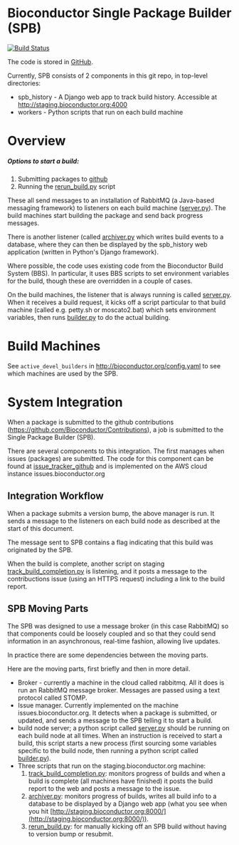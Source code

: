 Bioconductor Single Package Builder (SPB)
=========================================
[![Build
Status](https://travis-ci.org/Bioconductor/packagebuilder.svg)](https://travis-ci.org/Bioconductor/packagebuilder)

The code is stored in [GitHub](https://github.com/Bioconductor/packagebuilder).

Currently, SPB consists of 2 components in this git repo, in top-level directories:
* spb_history - A Django web app to track build history.
  Accessible at http://staging.bioconductor.org:4000
* workers - Python scripts that run on each build machine

Overview
========

##### Options to start a build:
1. Submitting packages to [github](https://github.com/Bioconductor/Contributions)
2. Running the [rerun_build.py](spb_history/rerun_build.py) script

These all send messages to an installation of RabbitMQ (a Java-based messaging framework)
to listeners on each build machine ([server.py](workers/server.py)). The build machines
start building the package and send back progress messages.

There is another listener (called [archiver.py](workers/archiver.py) which
writes build events to a database, where they can
then be displayed by the spb_history web application
(written in Python's Django framework).

Where possible, the code uses existing code from the Bioconductor Build
System (BBS). In particular, it uses BBS scripts to set environment variables
for the build, though these are overridden in a couple of cases.

On the build machines, the listener that is always running is called
[server.py](workers/server.py). When it receives a build request, it kicks off a script
particular to that build machine (called e.g. petty.sh or moscato2.bat)
which sets environment variables, then runs [builder.py](workers/builder.py) to do the
actual building.



Build Machines
==============

See `active_devel_builders` in http://bioconductor.org/config.yaml
to see which machines are used by the SPB.



System Integration
===========================

When a package is submitted to the github contributions
(https://github.com/Bioconductor/Contributions), a job is
submitted to the Single Package Builder (SPB).

There are several components to this integration. The
first manages when issues (packages) are submitted. The code
for this component can be found at
[issue_tracker_github](https://github.com/Bioconductor/issue_tracker_github)
and is implemented on the AWS cloud instance issues.bioconductor.org


Integration Workflow
--------------------
When a package submits a version bump, the above manager is run.
It sends a message to the listeners on each build node as described
at the start of this document.

The message sent to SPB contains a flag indicating that this build was
originated by the SPB.

When the build is complete, another script on staging
[track_build_completion.py](spb_history/track_build_completion.py)
is listening, and it posts a message to the contribuctions issue
(using an HTTPS request) including a link to the build report.



## SPB Moving Parts

The SPB was designed to use a message broker (in this case RabbitMQ)
so that components could be loosely coupled and so that they could
send information in an asynchronous, real-time fashion, allowing
live updates.

In practice there are some dependencies between the moving parts.

Here are the moving parts, first briefly and then in more detail.

* Broker - currently a machine in the cloud called
  rabbitmq. All it does is run an RabbitMQ
  message broker. Messages are passed using a text protocol
  called STOMP.
* Issue manager. Currently implemented on the machine
  issues.bioconductor.org. It detects when a package is submitted,
  or updated, and sends a message to the SPB telling it to start a build.
* build node server; a python script called [server.py](workers/server.py) should
  be running on each build node at all times. When an
  instruction is received to start a build, this script
  starts a new process (first sourcing some variables
  specific to the build node, then running a python script
  called [builder.py](workers/builder.py)).
* Three scripts that run on the staging.bioconductor.org machine:
  1. [track_build_completion.py](spb_history/track_build_completion.py): monitors progress
     of builds and when a build is complete (all machines
     have finished) it posts the build report to the web
     and posts a message to the issue.
  2. [archiver.py](workers/archiver.py): monitors progress of builds, writes all build
     info to a database to be displayed by a Django web app
     (what you see when you hit
[http://staging.bioconductor.org:8000/](http://staging.bioconductor.org:8000/)).
  3. [rerun_build.py](spb_history/rerun_build.py): for manually kicking off an SPB build
     without having to version bump or resubmit.
